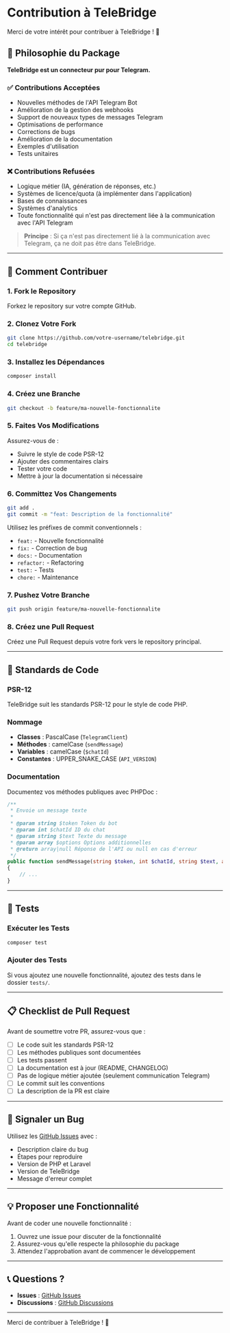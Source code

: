# Contribution à TeleBridge

Merci de votre intérêt pour contribuer à TeleBridge ! 🎉

## 🎯 Philosophie du Package

**TeleBridge est un connecteur pur pour Telegram.**

### ✅ Contributions Acceptées

- Nouvelles méthodes de l'API Telegram Bot
- Amélioration de la gestion des webhooks
- Support de nouveaux types de messages Telegram
- Optimisations de performance
- Corrections de bugs
- Amélioration de la documentation
- Exemples d'utilisation
- Tests unitaires

### ❌ Contributions Refusées

- Logique métier (IA, génération de réponses, etc.)
- Systèmes de licence/quota (à implémenter dans l'application)
- Bases de connaissances
- Systèmes d'analytics
- Toute fonctionnalité qui n'est pas directement liée à la communication avec l'API Telegram

> **Principe** : Si ça n'est pas directement lié à la communication avec Telegram, ça ne doit pas être dans TeleBridge.

---

## 🚀 Comment Contribuer

### 1. Fork le Repository

Forkez le repository sur votre compte GitHub.

### 2. Clonez Votre Fork

```bash
git clone https://github.com/votre-username/telebridge.git
cd telebridge
```

### 3. Installez les Dépendances

```bash
composer install
```

### 4. Créez une Branche

```bash
git checkout -b feature/ma-nouvelle-fonctionnalite
```

### 5. Faites Vos Modifications

Assurez-vous de :
- Suivre le style de code PSR-12
- Ajouter des commentaires clairs
- Tester votre code
- Mettre à jour la documentation si nécessaire

### 6. Committez Vos Changements

```bash
git add .
git commit -m "feat: Description de la fonctionnalité"
```

Utilisez les préfixes de commit conventionnels :
- `feat:` - Nouvelle fonctionnalité
- `fix:` - Correction de bug
- `docs:` - Documentation
- `refactor:` - Refactoring
- `test:` - Tests
- `chore:` - Maintenance

### 7. Pushez Votre Branche

```bash
git push origin feature/ma-nouvelle-fonctionnalite
```

### 8. Créez une Pull Request

Créez une Pull Request depuis votre fork vers le repository principal.

---

## 📝 Standards de Code

### PSR-12

TeleBridge suit les standards PSR-12 pour le style de code PHP.

### Nommage

- **Classes** : PascalCase (`TelegramClient`)
- **Méthodes** : camelCase (`sendMessage`)
- **Variables** : camelCase (`$chatId`)
- **Constantes** : UPPER_SNAKE_CASE (`API_VERSION`)

### Documentation

Documentez vos méthodes publiques avec PHPDoc :

```php
/**
 * Envoie un message texte
 *
 * @param string $token Token du bot
 * @param int $chatId ID du chat
 * @param string $text Texte du message
 * @param array $options Options additionnelles
 * @return array|null Réponse de l'API ou null en cas d'erreur
 */
public function sendMessage(string $token, int $chatId, string $text, array $options = []): ?array
{
    // ...
}
```

---

## 🧪 Tests

### Exécuter les Tests

```bash
composer test
```

### Ajouter des Tests

Si vous ajoutez une nouvelle fonctionnalité, ajoutez des tests dans le dossier `tests/`.

---

## 📋 Checklist de Pull Request

Avant de soumettre votre PR, assurez-vous que :

- [ ] Le code suit les standards PSR-12
- [ ] Les méthodes publiques sont documentées
- [ ] Les tests passent
- [ ] La documentation est à jour (README, CHANGELOG)
- [ ] Pas de logique métier ajoutée (seulement communication Telegram)
- [ ] Le commit suit les conventions
- [ ] La description de la PR est claire

---

## 🐛 Signaler un Bug

Utilisez les [GitHub Issues](https://github.com/mbindi/telebridge/issues) avec :
- Description claire du bug
- Étapes pour reproduire
- Version de PHP et Laravel
- Version de TeleBridge
- Message d'erreur complet

---

## 💡 Proposer une Fonctionnalité

Avant de coder une nouvelle fonctionnalité :
1. Ouvrez une issue pour discuter de la fonctionnalité
2. Assurez-vous qu'elle respecte la philosophie du package
3. Attendez l'approbation avant de commencer le développement

---

## 📞 Questions ?

- **Issues** : [GitHub Issues](https://github.com/mbindi/telebridge/issues)
- **Discussions** : [GitHub Discussions](https://github.com/mbindi/telebridge/discussions)

---

Merci de contribuer à TeleBridge ! 🙏


